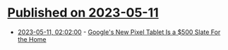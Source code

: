 # [Published on 2023-05-11](index.md)

* [2023-05-11, 02:02:00](https://tech.slashdot.org/story/23/05/10/225247/googles-new-pixel-tablet-is-a-500-slate-for-the-home?utm_source=rss1.0mainlinkanon&utm_medium=feed) - [Google's New Pixel Tablet Is a $500 Slate For the Home](https://tech.slashdot.org/story/23/05/10/225247/googles-new-pixel-tablet-is-a-500-slate-for-the-home?utm_source=rss1.0mainlinkanon&utm_medium=feed)
